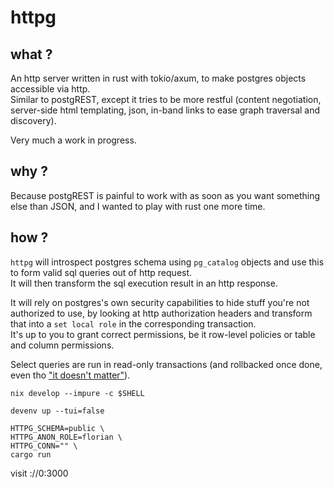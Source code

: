 # httpg

## what ?

An http server written in rust with tokio/axum, to make postgres objects accessible via http.  
Similar to postgREST, except it tries to be more restful (content negotiation, server-side html templating, json, in-band links to ease graph traversal and discovery).

Very much a work in progress.

## why ?

Because postgREST is painful to work with as soon as you want something else than JSON, and I wanted to play with rust one more time.  

## how ?

`httpg` will introspect postgres schema using `pg_catalog` objects and use this to form valid sql queries out of http request.  
It will then transform the sql execution result in an http response.

It will rely on postgres's own security capabilities to hide stuff you're not authorized to use, by looking at http authorization headers and transform that into a `set local role` in the corresponding transaction.  
It's up to you to grant correct permissions, be it row-level policies or table and column permissions.

Select queries are run in read-only transactions (and rollbacked once done, even tho ["it doesn't matter"](https://www.postgresql.org/message-id/flat/07FDEE0ED7455A48AC42AC2070EDFF7C67EBDF%40corpsrv2.tazznetworks.com)).

```
nix develop --impure -c $SHELL

devenv up --tui=false

HTTPG_SCHEMA=public \
HTTPG_ANON_ROLE=florian \
HTTPG_CONN="" \
cargo run
```

visit ://0:3000
